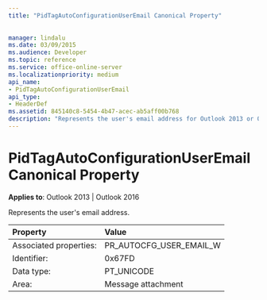 ```yaml
---
title: "PidTagAutoConfigurationUserEmail Canonical Property"
 
 
manager: lindalu
ms.date: 03/09/2015
ms.audience: Developer
ms.topic: reference
ms.service: office-online-server
ms.localizationpriority: medium
api_name:
- PidTagAutoConfigurationUserEmail
api_type:
- HeaderDef
ms.assetid: 845140c8-5454-4b47-acec-ab5aff00b768
description: "Represents the user's email address for Outlook 2013 or Outlook 2016."
---
```


# PidTagAutoConfigurationUserEmail Canonical Property

  
  
**Applies to**: Outlook 2013 | Outlook 2016 
  
Represents the user's email address.
  
|Property |Value |
|:-----|:-----|
|Associated properties:  <br/> |PR_AUTOCFG_USER_EMAIL_W  <br/> |
|Identifier:  <br/> |0x67FD  <br/> |
|Data type:  <br/> |PT_UNICODE  <br/> |
|Area:  <br/> |Message attachment  <br/> |
   

